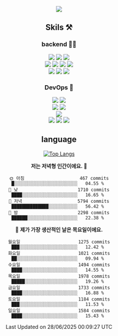 <div align="center">

<a href="https://hhpluscertificateofcompletion.oopy.io/">
  <img src="https://static.spartacodingclub.kr/hanghae99/plus/completion/badge_black.svg" />
</a>

## Skils ⚒️

### backend 🧑‍💻
  
<img src="https://img.shields.io/badge/Java-FF6600?style=flat-square&logo=buymeacoffee&logoColor=white"/>
<img src="https://img.shields.io/badge/Go-0099FF?style=flat-square&logo=go&logoColor=white"/>
<img src="https://img.shields.io/badge/Kotlin-7F52FF?style=flat-square&logo=kotlin&logoColor=white"/>
  
  
<br />
  
<img src="https://img.shields.io/badge/Spring-339933?style=flat-square&logo=Spring&logoColor=white"/>
<img src="https://img.shields.io/badge/Spring Boot-339933?style=flat-square&logo=Spring Boot&logoColor=white"/>
<img src="https://img.shields.io/badge/Spring Security-339933?style=flat-square&logo=Spring Security&logoColor=white"/>
  
<img src="https://img.shields.io/badge/Spring Data JPA-339933?style=flat-square&logo=Hibernate&logoColor=white"/>

<br />
  
  <img src="https://img.shields.io/badge/mysql-0099FF?style=flat-square&logo=mysql&logoColor=white"/>
  <img src="https://img.shields.io/badge/mariadb-0099FF?style=flat-square&logo=mariadb&logoColor=white"/>
  <img src="https://img.shields.io/badge/mongoDB-47A248?style=flat-square&logo=mongodb&logoColor=white"/>
  
  
### DevOps 🚀
  
  <img src="https://img.shields.io/badge/docker-2496ED?style=flat-square&logo=docker&logoColor=white"/>
  <img src="https://img.shields.io/badge/kubernetes-326CE5?style=flat-square&logo=kubernetes&logoColor=white"/>
  
  <br />
  
  <img src="https://img.shields.io/badge/Github Actions-2088FF?style=flat-square&logo=githubactions&logoColor=white"/>
  <img src="https://img.shields.io/badge/Jenkins-D24939?style=flat-square&logo=jenkins&logoColor=white"/>
  
  
  <br />
  <img src="https://img.shields.io/badge/terraform-7B42BC?style=flat-square&logo=terraform&logoColor=white"/>
  
  <br />
  <img src="https://img.shields.io/badge/Amazon AWS-232F3E?style=flat-square&logo=Amazon AWS&logoColor=white"/>

  <img src="https://img.shields.io/badge/GCP-4285F4?style=flat-square&logo=googlecloud&logoColor=white"/>
  <img src="https://img.shields.io/badge/NCP-03C75A?style=flat-square&logo=naver&logoColor=white"/>
  
  
## language

[![Top Langs](https://github-readme-stats.vercel.app/api/top-langs/?username=zxcv9203&hide=html&exclude_repo=zxcv9203.github.io,golB&theme=grate-gatsby)](https://github.com/zxcv9203/github-readme-stats)
  
<!--START_SECTION:waka-->
**저는 저녁형 인간이에요. 🦉** 

```text
🌞 아침                     467 commits         █░░░░░░░░░░░░░░░░░░░░░░░░   04.55 % 
🌆 낮　                     1710 commits        ████░░░░░░░░░░░░░░░░░░░░░   16.65 % 
🌃 저녁                     5794 commits        ██████████████░░░░░░░░░░░   56.42 % 
🌙 밤　                     2298 commits        ██████░░░░░░░░░░░░░░░░░░░   22.38 % 
```
📅 **제가 가장 생산적인 날은 목요일이에요.** 

```text
월요일                      1275 commits        ███░░░░░░░░░░░░░░░░░░░░░░   12.42 % 
화요일                      1021 commits        ██░░░░░░░░░░░░░░░░░░░░░░░   09.94 % 
수요일                      1494 commits        ████░░░░░░░░░░░░░░░░░░░░░   14.55 % 
목요일                      1978 commits        █████░░░░░░░░░░░░░░░░░░░░   19.26 % 
금요일                      1733 commits        ████░░░░░░░░░░░░░░░░░░░░░   16.88 % 
토요일                      1184 commits        ███░░░░░░░░░░░░░░░░░░░░░░   11.53 % 
일요일                      1584 commits        ████░░░░░░░░░░░░░░░░░░░░░   15.43 % 
```



 Last Updated on 28/06/2025 00:09:27 UTC
<!--END_SECTION:waka-->
  
</div>

